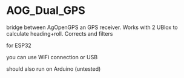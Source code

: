 # AOG_Dual_GPS
bridge between AgOpenGPS an GPS receiver. Works with 2 UBlox to calculate heading+roll. Corrects and filters


for ESP32

you can use WiFi connection or USB

should also run on Arduino (untested)
